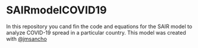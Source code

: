 # SAIRmodelCOVID19
In this repository you cand fin the code and equations for the SAIR model to analyze COVID-19 spread in a particular country. This model was created with [@jmsancho](https://github.com/jmsancho)
